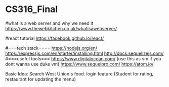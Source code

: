 # CS316_Final

#what is a web server and why we need it
https://www.thewebkitchen.co.uk/whatisawebserver/

#react tutorial
https://facebook.github.io/react/

#===tech stack====
https://nodejs.org/en/
https://expressjs.com/en/starter/installing.html
http://docs.sequelizejs.com/
#===useful tools===
https://www.digitalocean.com/ (use this as vm if you dont wanna use duke vm)
https://www.sequelpro.com/
https://atom.io/


Basic Idea:
Search West Union's food. 
login feature (Student for rating, restaurant for updating the menu) 

